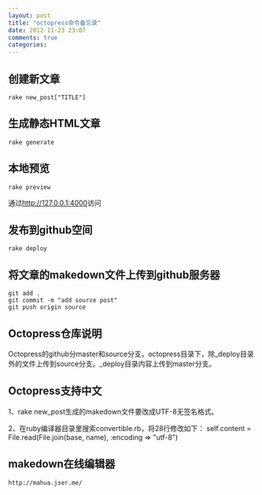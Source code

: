 ```yaml
---
layout: post
title: "octopress命令备忘录"
date: 2012-11-23 23:07
comments: true
categories: 
---
```


创建新文章
-
	rake new_post["TITLE"]

生成静态HTML文章
-
	rake generate

本地预览
-
	rake preview
通过<http://127.0.0.1:4000>访问

发布到github空间
-
	rake deploy

将文章的makedown文件上传到github服务器
-
	git add .
	git commit -m "add source post"
	git push origin source

Octopress仓库说明
-
Octopress的github分master和source分支，octopress目录下，除\_deploy目录外的文件上传到source分支。\_deploy目录内容上传到master分支。

Octopress支持中文
-
1、rake new_post生成的makedown文件要改成UTF-8无签名格式。

2、在ruby编译器目录里搜索convertible.rb，将28行修改如下：
	self.content = File.read(File.join(base, name), :encoding => "utf-8")

makedown在线编辑器
-
	http://mahua.jser.me/

